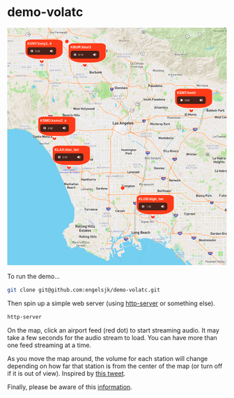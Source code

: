 # demo-volatc

![](volatc.png)

To run the demo...

```bash
git clone git@github.com:engelsjk/demo-volatc.git
```

Then spin up a simple web server (using [http-server](https://www.npmjs.com/package/http-server) or something else).

```bash
http-server
```

On the map, click an airport feed (red dot) to start streaming audio. It may take a few seconds for the audio stream to load. You can have more than one feed streaming at a time.

As you move the map around, the volume for each station will change depending on how far that station is from the center of the map (or turn off if it is out of view). Inspired by [this tweet](https://twitter.com/morganherlocker/status/1519905348995280898).

Finally, please be aware of this [information](https://www.liveatc.net/legal/).

